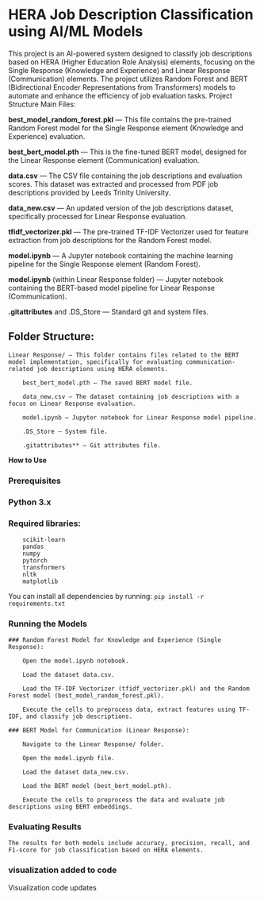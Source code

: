 # HERA Job Description Classification using AI/ML Models

This project is an AI-powered system designed to classify job descriptions based on HERA (Higher Education Role Analysis) elements, focusing on the Single Response (Knowledge and Experience) and Linear Response (Communication) elements. The project utilizes Random Forest and BERT (Bidirectional Encoder Representations from Transformers) models to automate and enhance the efficiency of job evaluation tasks.
Project Structure
Main Files:

   **best_model_random_forest.pkl** — This file contains the pre-trained Random Forest model for the Single Response element (Knowledge and Experience) evaluation.
   
   **best_bert_model.pth** — This is the fine-tuned BERT model, designed for the Linear Response element (Communication) evaluation.

   **data.csv** — The CSV file containing the job descriptions and evaluation scores. This dataset was extracted and processed from PDF job descriptions provided by Leeds Trinity University.

   **data_new.csv** — An updated version of the job descriptions dataset, specifically processed for Linear Response evaluation.
   
   **tfidf_vectorizer.pkl** — The pre-trained TF-IDF Vectorizer used for feature extraction from job descriptions for the Random Forest model.
   
   **model.ipynb** — A Jupyter notebook containing the machine learning pipeline for the Single Response element (Random Forest).
   
   **model.ipynb** (within Linear Response folder) — Jupyter notebook containing the BERT-based model pipeline for Linear Response (Communication).

   **.gitattributes** and .DS_Store — Standard git and system files.

## Folder Structure:

    Linear Response/ — This folder contains files related to the BERT model implementation, specifically for evaluating communication-related job descriptions using HERA elements.
    
        best_bert_model.pth — The saved BERT model file.

        data_new.csv — The dataset containing job descriptions with a focus on Linear Response evaluation.

        model.ipynb — Jupyter notebook for Linear Response model pipeline.
        
        .DS_Store — System file.

        .gitattributes** — Git attributes file.

**How to Use**
### Prerequisites

   ### Python 3.x
   ### Required libraries:
        scikit-learn
        pandas
        numpy
        pytorch
        transformers
        nltk
        matplotlib

You can install all dependencies by running: 
`pip install -r requirements.txt`

### Running the Models

    ### Random Forest Model for Knowledge and Experience (Single Response):
    
        Open the model.ipynb notebook.
        
        Load the dataset data.csv.
        
        Load the TF-IDF Vectorizer (tfidf_vectorizer.pkl) and the Random Forest model (best_model_random_forest.pkl).
        
        Execute the cells to preprocess data, extract features using TF-IDF, and classify job descriptions.

    ### BERT Model for Communication (Linear Response):
    
        Navigate to the Linear Response/ folder.
        
        Open the model.ipynb file.
        
        Load the dataset data_new.csv.
        
        Load the BERT model (best_bert_model.pth).
        
        Execute the cells to preprocess the data and evaluate job descriptions using BERT embeddings.

### Evaluating Results

    The results for both models include accuracy, precision, recall, and F1-score for job classification based on HERA elements.


### visualization added to code
Visualization code updates 
